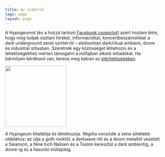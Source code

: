 ```yaml
---
title: Az oldalról
tags: page
layout: page
---
```


A Hypogeumot (és a hozzá tartozó [Facebook csoportot](https://www.facebook.com/groups/hypogeum.hu/)) azért hoztam létre, hogy meg tudjak osztani híreket, információkat, koncertbeszámolókat a dark underground zenei színtérről – elsősorban dark/ritual ambient, drone és industrial stílusban. Szeretnék egy közösséget létrehozni és a lehetőségekhez mérten támogatni a műfajban alkotó előadókat. Ha bármilyen kérdésed van, keress meg bátran az [elérhetőségeken](/contact).



<div class="profile">
    <!-- <h2 class="profile__title">Rólam</h2> -->
    <div class="profile__content">
        <img class="profile__image" src="/img/profile.jpg" width="200">
        <p class="profile__text">A Hypogeum kitalálója és létrehozója. Régóta vonzódik a zene sötétebb oldalához: az útja a goth rocktól, a darkwave-től és a doom metaltól vezetett a Swanson, a Nine Inch Nailsen és a Toolon keresztül a dark ambientig, a drone-ig és a hasonló műfajokig.</p>
    </div>
</div>